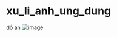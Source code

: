 # xu_li_anh_ung_dung
đồ án
![image](https://user-images.githubusercontent.com/28920604/59854994-3da74900-939e-11e9-97b6-f134b18b7cce.png)
